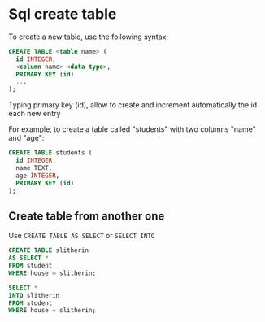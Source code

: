 # Sql create table

To create a new table, use the following syntax:

```sql
CREATE TABLE <table name> (
  id INTEGER,
  <column name> <data type>,
  PRIMARY KEY (id)
  ...
);
```
Typing primary key (id), allow to create and increment automatically the id each new entry

For example, to create a table called "students" with two columns "name" and "age":

```sql
CREATE TABLE students (
  id INTEGER,
  name TEXT,
  age INTEGER,
  PRIMARY KEY (id)
);

```

## Create table from another one

Use `CREATE TABLE AS SELECT` or `SELECT INTO`

```sql
CREATE TABLE slitherin
AS SELECT *
FROM student
WHERE house = slitherin;

SELECT *
INTO slitherin
FROM student
WHERE house = slitherin;
```

